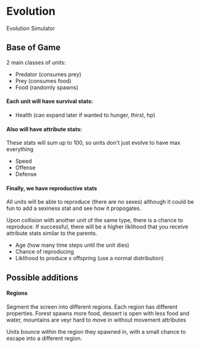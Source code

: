 # Evolution
Evolution Simulator

## Base of Game

2 main classes of units:
- Predator (consumes prey)
- Prey (consumes food)
- Food (randomly spawns)

#### Each unit will have survival stats:
- Health (can expand later if wanted to hunger, thirst, hp)

#### Also will have attribute stats:
These stats will sum up to 100, so units don't just evolve to have max everything
- Speed
- Offense
- Defense

#### Finally, we have reproductive stats
All units will be able to reproduce (there are no sexes) although it could be fun to add a sexiness stat and see how it propogates.

Upon collision with another unit of the same type, there is a chance to reproduce. If successful, there will be a higher liklihood that you receive attribute stats similar to the parents.
- Age (how many time steps until the unit dies)
- Chance of reproducing
- Liklihood to produce x offspring (use a normal distribution)

## Possible additions

#### Regions
Segment the screen into different regions. Each region has different properties. Forest spawns more food, dessert is open with less food and water, mountains are veyr hard to move in without movement attributes

Units bounce within the region they spawned in, with a small chance to escape into a different region.
